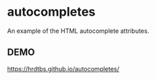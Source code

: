 # autocompletes

An example of the HTML autocomplete attributes.

## DEMO

https://hrdtbs.github.io/autocompletes/
